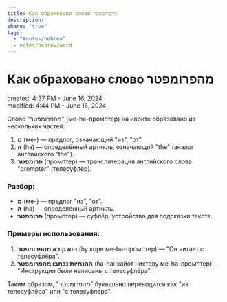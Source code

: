 ```yaml
---  
title: Как обраховано слово מהפרומפטר  
description:   
share: "true"  
tags:  
  - "#notes/hebrew"  
  - notes/hebrew/word  
---  
```

# Как обраховано слово מהפרומפטר  
  
created: 4:37 PM - June 16, 2024  
modified: 4:44 PM - June 16, 2024  
  
Слово "מהפרומפטר" (ме-hа-промптер) на иврите образовано из нескольких частей:  
  
1. **מ** (ме-) — предлог, означающий "из", "от".  
2. **ה** (ha) — определённый артикль, означающий "the" (аналог английского "the").  
3. **פרומפטר** (промптер) — транслитерация английского слова "prompter" (телесуфлёр).  
  
### Разбор:  
- **מ** (ме-) — предлог "из", "от".  
- **ה** (ha) — определённый артикль.  
- **פרומפטר** (промптер) — суфлёр, устройство для подсказки текста.  
  
### Примеры использования:  
  
1. **הוא קורא מהפרומפטר** (hу коре ме-hа-промптер) — "Он читает с телесуфлёра".  
2. **ההנחיות נכתבו מהפרומפטר** (hа-hанхайот нихтеву ме-hа-промптер) — "Инструкции были написаны с телесуфлёра".  
  
Таким образом, "מהפרומפטר" буквально переводится как "из телесуфлёра" или "с телесуфлёра".